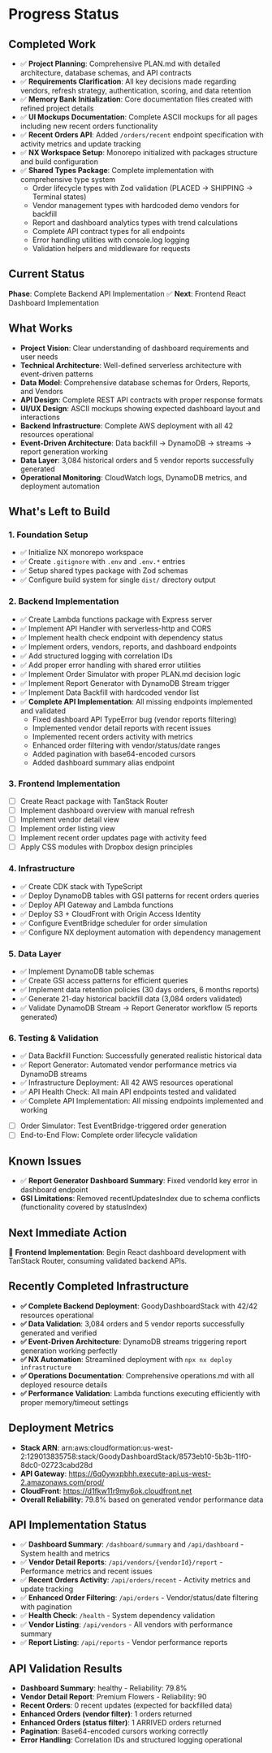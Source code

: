 # Progress Status

## Completed Work
- ✅ **Project Planning**: Comprehensive PLAN.md with detailed architecture, database schemas, and API contracts
- ✅ **Requirements Clarification**: All key decisions made regarding vendors, refresh strategy, authentication, scoring, and data retention
- ✅ **Memory Bank Initialization**: Core documentation files created with refined project details
- ✅ **UI Mockups Documentation**: Complete ASCII mockups for all pages including new recent orders functionality
- ✅ **Recent Orders API**: Added `/orders/recent` endpoint specification with activity metrics and update tracking
- ✅ **NX Workspace Setup**: Monorepo initialized with packages structure and build configuration
- ✅ **Shared Types Package**: Complete implementation with comprehensive type system
  - Order lifecycle types with Zod validation (PLACED → SHIPPING → Terminal states)
  - Vendor management types with hardcoded demo vendors for backfill
  - Report and dashboard analytics types with trend calculations
  - Complete API contract types for all endpoints
  - Error handling utilities with console.log logging
  - Validation helpers and middleware for requests

## Current Status
**Phase**: Complete Backend API Implementation ✅
**Next**: Frontend React Dashboard Implementation

## What Works
- **Project Vision**: Clear understanding of dashboard requirements and user needs
- **Technical Architecture**: Well-defined serverless architecture with event-driven patterns
- **Data Model**: Comprehensive database schemas for Orders, Reports, and Vendors
- **API Design**: Complete REST API contracts with proper response formats
- **UI/UX Design**: ASCII mockups showing expected dashboard layout and interactions
- **Backend Infrastructure**: Complete AWS deployment with all 42 resources operational
- **Event-Driven Architecture**: Data backfill → DynamoDB → streams → report generation working
- **Data Layer**: 3,084 historical orders and 5 vendor reports successfully generated
- **Operational Monitoring**: CloudWatch logs, DynamoDB metrics, and deployment automation

## What's Left to Build

### 1. Foundation Setup
- ✅ Initialize NX monorepo workspace
- ✅ Create `.gitignore` with `.env` and `.env.*` entries
- ✅ Setup shared types package with Zod schemas
- ✅ Configure build system for single `dist/` directory output

### 2. Backend Implementation
- ✅ Create Lambda functions package with Express server
- ✅ Implement API Handler with serverless-http and CORS
- ✅ Implement health check endpoint with dependency status
- ✅ Implement orders, vendors, reports, and dashboard endpoints
- ✅ Add structured logging with correlation IDs
- ✅ Add proper error handling with shared error utilities
- ✅ Implement Order Simulator with proper PLAN.md decision logic
- ✅ Implement Report Generator with DynamoDB Stream trigger
- ✅ Implement Data Backfill with hardcoded vendor list
- ✅ **Complete API Implementation**: All missing endpoints implemented and validated
  - Fixed dashboard API TypeError bug (vendor reports filtering)
  - Implemented vendor detail reports with recent issues
  - Implemented recent orders activity with metrics
  - Enhanced order filtering with vendor/status/date ranges
  - Added pagination with base64-encoded cursors
  - Added dashboard summary alias endpoint

### 3. Frontend Implementation
- [ ] Create React package with TanStack Router
- [ ] Implement dashboard overview with manual refresh
- [ ] Implement vendor detail view
- [ ] Implement order listing view
- [ ] Implement recent order updates page with activity feed
- [ ] Apply CSS modules with Dropbox design principles

### 4. Infrastructure
- ✅ Create CDK stack with TypeScript
- ✅ Deploy DynamoDB tables with GSI patterns for recent orders queries
- ✅ Deploy API Gateway and Lambda functions
- ✅ Deploy S3 + CloudFront with Origin Access Identity
- ✅ Configure EventBridge scheduler for order simulation
- ✅ Configure NX deployment automation with dependency management

### 5. Data Layer
- ✅ Implement DynamoDB table schemas
- ✅ Create GSI access patterns for efficient queries
- ✅ Implement data retention policies (30 days orders, 6 months reports)
- ✅ Generate 21-day historical backfill data (3,084 orders validated)
- ✅ Validate DynamoDB Stream → Report Generator workflow (5 reports generated)

### 6. Testing & Validation
- ✅ Data Backfill Function: Successfully generated realistic historical data
- ✅ Report Generator: Automated vendor performance metrics via DynamoDB streams
- ✅ Infrastructure Deployment: All 42 AWS resources operational
- ✅ API Health Check: All main API endpoints tested and validated
- ✅ Complete API Implementation: All missing endpoints implemented and working
- [ ] Order Simulator: Test EventBridge-triggered order generation
- [ ] End-to-End Flow: Complete order lifecycle validation

## Known Issues
- ✅ **Report Generator Dashboard Summary**: Fixed vendorId key error in dashboard endpoint
- **GSI Limitations**: Removed recentUpdatesIndex due to schema conflicts (functionality covered by statusIndex)

## Next Immediate Action
🎯 **Frontend Implementation**: Begin React dashboard development with TanStack Router, consuming validated backend APIs.

## Recently Completed Infrastructure
- **✅ Complete Backend Deployment**: GoodyDashboardStack with 42/42 resources operational
- **✅ Data Validation**: 3,084 orders and 5 vendor reports successfully generated and verified
- **✅ Event-Driven Architecture**: DynamoDB streams triggering report generation working perfectly
- **✅ NX Automation**: Streamlined deployment with `npx nx deploy infrastructure`
- **✅ Operations Documentation**: Comprehensive operations.md with all deployed resource details
- **✅ Performance Validation**: Lambda functions executing efficiently with proper memory/timeout settings

## Deployment Metrics
- **Stack ARN**: arn:aws:cloudformation:us-west-2:129013835758:stack/GoodyDashboardStack/8573eb10-5b3b-11f0-8dc0-02723cabd28d
- **API Gateway**: https://6q0ywxpbhh.execute-api.us-west-2.amazonaws.com/prod/
- **CloudFront**: https://d1fkw11r9my6ok.cloudfront.net
- **Overall Reliability**: 79.8% based on generated vendor performance data

## API Implementation Status
- ✅ **Dashboard Summary**: `/dashboard/summary` and `/api/dashboard` - System health and metrics
- ✅ **Vendor Detail Reports**: `/api/vendors/{vendorId}/report` - Performance metrics and recent issues
- ✅ **Recent Orders Activity**: `/api/orders/recent` - Activity metrics and update tracking
- ✅ **Enhanced Order Filtering**: `/api/orders` - Vendor/status/date filtering with pagination
- ✅ **Health Check**: `/health` - System dependency validation
- ✅ **Vendor Listing**: `/api/vendors` - All vendors with performance summary
- ✅ **Report Listing**: `/api/reports` - Vendor performance reports

## API Validation Results
- **Dashboard Summary**: healthy - Reliability: 79.8%
- **Vendor Detail Report**: Premium Flowers - Reliability: 90
- **Recent Orders**: 0 recent updates (expected for backfilled data)
- **Enhanced Orders (vendor filter)**: 1 orders returned
- **Enhanced Orders (status filter)**: 1 ARRIVED orders returned
- **Pagination**: Base64-encoded cursors working correctly
- **Error Handling**: Correlation IDs and structured logging operational